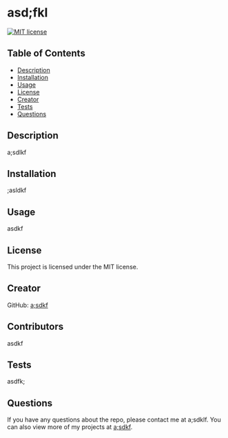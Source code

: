
  # asd;fkl
  
  [![MIT license](https://img.shields.io/badge/License-MIT-blue.svg)](https://opensource.org/licenses/MIT)
  
  ## Table of Contents
  - [Description](#description)
  - [Installation](#installation)
  - [Usage](#usage)
  - [License](#license)
  - [Creator](#creator)
  - [Tests](#tests)
  - [Questions](#questions)
  
  ## Description
  a;sdlkf
  
  ## Installation
  ;asldkf
  
  ## Usage
  asdkf
  
  ## License
  This project is licensed under the MIT license.
  
  ## Creator
  GitHub: [a;sdkf](https://github.com/a;sdkf)
  
  ## Contributors
  asdkf
  
  ## Tests
  asdfk;
  
  ## Questions
  If you have any questions about the repo, please contact me at a;sdklf. You can also view more of my projects at [a;sdkf](https://github.com/a;sdkf).
    